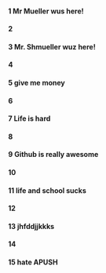 #### 1 Mr Mueller wus here!
#### 2
#### 3 Mr. Shmueller wuz here!
#### 4
#### 5 give me money
#### 6
#### 7 Life is hard
#### 8
#### 9 Github is really awesome
#### 10
#### 11 life and school sucks
#### 12
#### 13 jhfddjjkkks
#### 14
#### 15 hate APUSH
